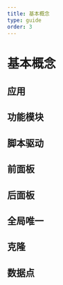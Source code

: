 ```yaml
---
title: 基本概念
type: guide
order: 3
---
```


# 基本概念


## 应用

## 功能模块

## 脚本驱动

## 前面板

## 后面板

## 全局唯一

## 克隆

## 数据点

